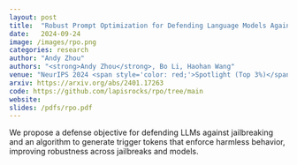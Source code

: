 ```yaml
---
layout: post
title:  "Robust Prompt Optimization for Defending Language Models Against Jailbreaking Attacks"
date:   2024-09-24
image: /images/rpo.png
categories: research
author: "Andy Zhou"
authors: "<strong>Andy Zhou</strong>, Bo Li, Haohan Wang"
venue: "NeurIPS 2024 <span style='color: red;'>Spotlight (Top 3%)</span>"
arxiv: https://arxiv.org/abs/2401.17263
code: https://github.com/lapisrocks/rpo/tree/main
website: 
slides: /pdfs/rpo.pdf
---
```

We propose a defense objective for defending LLMs against jailbreaking and an algorithm to generate trigger tokens that enforce harmless behavior, improving robustness across jailbreaks and models. 
